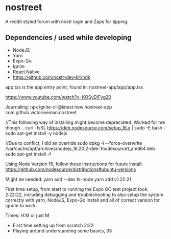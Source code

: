 # nostreet
A reddit styled forum with nostr login and Zaps for tipping.

## Dependencies / used while developing
- NodeJS
- Yarn
- Expo-Go
- Ignite
- React Native
- https://github.com/nostr-dev-kit/ndk

app.txs is the app entry point, found in: nostreet-app/app/app.tsx

https://www.youtube.com/watch?v=KOSvDlFyg20

Journaling:
npx ignite-cli@latest new nostreet-app
com.github.victorieeman.nostreet

//This following way of installing might become depreciated. Worked for me though...
curl -fsSL https://deb.nodesource.com/setup_16.x | sudo -E bash -
sudo apt-get install -y nodejs

//Due to conflict, I did an override
sudo dpkg -i --force-overwrite /var/cache/apt/archives/nodejs_16.20.2-deb-1nodesource1_amd64.deb
sudo apt-get install -f

Using Node Version 16, follow these instructions for future install: https://github.com/nodesource/distributions#ubuntu-versions

Might be needed:
yarn add --dev ts-node
yarn add v1.22.21

First time setup, from start to running the Expo GO test project took: 2:22:22, including debugging and troubleshooting to also setup the system correctly with yarn, NodeJS, Expo-Go install and all of correct version for ignote to work.

Times: H:M or just M
- First time setting up from scratch 2:22
- Playing around understanding some basics, 33